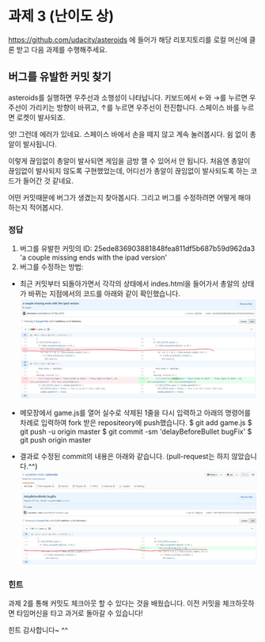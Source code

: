 # 과제 3 (난이도 상)

https://github.com/udacity/asteroids 에 들어가 해당 리포지토리를 로컬 머신에 클론 받고 다음 과제를 수행해주세요.

## 버그를 유발한 커밋 찾기

asteroids를 실행하면 우주선과 소행성이 나타납니다. 키보드에서 ←와 →를 누르면 우주선이 가리키는 방향이 바뀌고, ↑를 누르면 우주선이 전진합니다. 스페이스 바를 누르면 로켓이 발사되죠. 

엇! 그런데 에러가 있네요. 스페이스 바에서 손을 떼지 않고 계속 눌러봅시다. 쉼 없이 총알이 발사됩니다. 

이렇게 끊임없이 총알이 발사되면 게임을 금방 깰 수 있어서 안 됩니다. 처음엔 총알이 끊임없이 발사되지 않도록 구현했었는데, 어디선가 총알이 끊임없이 발사되도록 하는 코드가 들어간 것 같네요.

어떤 커밋때문에 버그가 생겼는지 찾아봅시다. 그리고 버그를 수정하려면 어떻게 해야 하는지 적어봅시다.

### 정답

1. 버그를 유발한 커밋의 ID: 25ede836903881848fea811df5b687b59d962da3 'a couple missing ends with the ipad version'
2. 버그를 수정하는 방법: 
  - 최근 커밋부터 되돌아가면서 각각의 상태에서 indes.html을 들어가서 총알의 상태가 바뀌는 지점에서의 코드를 아래와 같이 확인했습니다. 
![bugFound](../resources/bugFound.JPG)

  - 메모장에서 game.js를 열어 실수로 삭제된 1줄을 다시 입력하고 아래의 명령어를 차례로 입력하여 fork 받은 repositeory에 push했습니다. 
   $ git add game.js
   $ git push -u origin master
   $ git commit -sm 'delayBeforeBullet bugFix'
   $ git push origin master
  - 결과로 수정된 commit의 내용은 아래와 같습니다. (pull-request는 하지 않았습니다.^^)  
![bugFixed](../resources/bugFixed.JPG)
  
### 힌트
과제 2를 통해 커밋도 체크아웃 할 수 있다는 것을 배웠습니다. 이전 커밋을 체크하웃하면 타임머신을 타고 과거로 돌아갈 수 있습니다!

힌트 감사합니다~ ^^
